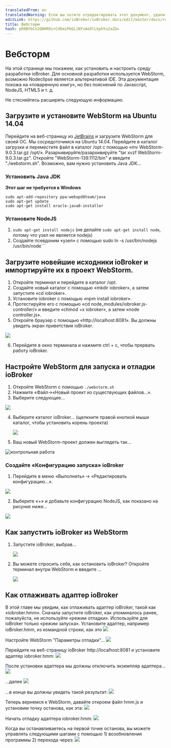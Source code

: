 ```yaml
---
translatedFrom: en
translatedWarning: Если вы хотите отредактировать этот документ, удалите поле «translationFrom», в противном случае этот документ будет снова автоматически переведен
editLink: https://github.com/ioBroker/ioBroker.docs/edit/master/docs/ru/dev/webstorm.md
title: Вебсторм
hash: pR9BYbCn2QNHR9i+Cd6miPkGLiNYvAeOlLkphYu2aZU=
---
```

# Вебсторм
На этой странице мы покажем, как установить и настроить среду разработки ioBroker.
Для основной разработки используется WebStorm, возможно Nodeclipse является альтернативой IDE.
Эта документация похожа на «поваренную книгу», но без пояснений по Javascript, NodeJS, HTML5 и т. д.

Не стесняйтесь расширять следующую информацию.

## Загрузите и установите WebStorm на Ubuntu 14.04
Перейдите на веб-страницу из [JetBrains](https://www.jetbrains.com/webstorm/download/) и загрузите WebStorm для своей ОС. Мы сосредоточимся на Ubuntu 14.04.
Перейдите в каталог загрузки и переместите файл в каталог /opt с помощью «mv WebStorm-9.0.3.tar.gz /opt/». Разархивируйте/разархивируйте "tar xvzf WebStorm-9.0.3.tar.gz". Откройте "WebStorm-139.1112/bin" и введите "./webstorm.sh". Возможно, вам нужно установить Java JDK...

### Установить Java JDK
**Этот шаг не требуется в Windows**

```
sudo apt-add-repository ppa:webupd8team/java
sudo apt-get update
sudo apt-get install oracle-java8-installer
```

### Установите NodeJS
1. `sudo apt-get install nodejs` (не делайте ```sudo apt-get install node```, потому что узел не является nodejs)
2. Создайте псевдоним «узел» с помощью sudo ln -s /usr/bin/nodejs /usr/bin/node```

## Загрузите новейшие исходники ioBroker и импортируйте их в проект WebStorm.
1. Откройте терминал и перейдите в каталог /opt.
2. Создайте новый каталог с помощью «mkdir iobroker», а затем запустите «cd iobroker».
3. Установите iobroker с помощью «npm install iobroker».
4. Протестируйте его с помощью «cd node_modules/iobroker.js-controller/» и введите «chmod +x iobroker», а затем «node controller.js».
5. Откройте браузер с помощью «http://localhost:8081». Вы должны увидеть экран приветствия ioBroker.

  ![](../../en/dev/media/WelcomeScreen.png)

6. Перейдите в окно терминала и нажмите ctrl + c, чтобы прервать работу ioBroker.

## Настройте WebStorm для запуска и отладки ioBroker
1. Откройте WebStorm с помощью `./webstorm.sh`
2. Нажмите «Файл->«Новый проект из существующих файлов…».
3. Выберите следующее...

  ![](../../en/dev/media/CreateNewProject01.png)

4. Выберите каталог ioBroker... (щелкните правой кнопкой мыши каталог, чтобы установить корень проекта)

   ![](../../en/dev/media/CNP03.png)

5. Ваш новый WebStorm-проект должен выглядеть так...

  ![контрольная работа](../../en/dev/media/NewProject01.png)

### Создайте «Конфигурацию запуска» ioBroker
1. Перейдите в меню «Выполнить» -> «Редактировать конфигурацию...».

![](../../en/dev/media/RC01.png)

2. Выберите «+» и добавьте конфигурацию NodeJS, как показано на рисунке ниже...

![](../../en/dev/media/RunConfigIoBroker.png)

## Как запустить ioBroker из WebStorm
1. Запустите ioBroker, выбрав...

    ![](../../en/dev/media/RunIobroker01.png)

2. Вы можете спросить себя, как остановить ioBroker? Откройте терминал внутри WebStorm и введите ...

    ![](../../en/dev/media/TerminalRun01.png)

## Как отлаживать адаптер ioBroker
В этой главе мы увидим, как отлаживать адаптер ioBroker, такой как «iobroker.hmm».
Сначала запустите ioBroker, как упоминалось ранее, пожалуйста, не используйте «режим отладки». Используйте для ioBroker только «режим запуска».
Установите адаптер, например ioBroker.hmm, из командной строки, как это ![](../../en/dev/media/CLIinstallHMM01.png)

Настройте WebStorm "Параметры отладки"...
![](../../en/dev/media/DebugSettingsHMM01.png)

Перейдите на веб-страницу ioBroker http://localhost:8081 и установите адаптер iobroker.hmm: ![](../../en/dev/media/InstallHMMfromWeb01.png)

После установки адаптера мы должны отключить экземпляр адаптера...
![](../../en/dev/media/DisableHMMWeb011.png)

...далее ![](../../en/dev/media/DisableHMMWeb01.png)

...в конце вы должны увидеть такой результат: ![](../../en/dev/media/DisableHMMWeb02.png)

Теперь вернемся к WebStorm, давайте откроем файл hmm.js и установим точку останова, как эта: ![](../../en/dev/media/WebstormBreakpointsHMM01.png)

Начать отладку адаптера iobroker.hmm: ![](../../en/dev/media/WebstormDebugHMM01.png)

Когда вы останавливаетесь на первой точке останова, вы можете управлять следующими шагами с помощью 1) возобновления программы 2) перехода через: ![](../../en/dev/media/DebugHMM02.png)